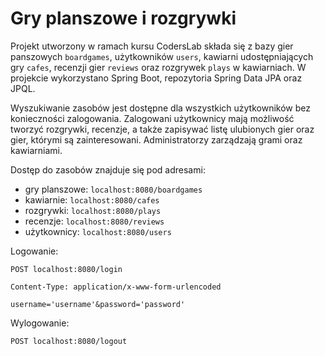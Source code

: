 # Gry planszowe i rozgrywki

Projekt utworzony w ramach kursu CodersLab składa się z bazy gier panszowych `boardgames`, użytkowników `users`, kawiarni udostępniających gry `cafes`, recenzji gier `reviews` oraz rozgrywek `plays` w kawiarniach.
W projekcie wykorzystano Spring Boot, repozytoria Spring Data JPA oraz JPQL.

Wyszukiwanie zasobów jest dostępne dla wszystkich użytkowników bez konieczności zalogowania. Zalogowani użytkownicy mają możliwość tworzyć rozgrywki, recenzje, a także zapisywać listę ulubionych gier oraz gier, którymi są zainteresowani.
Administratorzy zarządzają grami oraz kawiarniami.

Dostęp do zasobów znajduje się pod adresami:
* gry planszowe: `localhost:8080/boardgames`
* kawiarnie: `localhost:8080/cafes`
* rozgrywki: `localhost:8080/plays`
* recenzje: `localhost:8080/reviews`
* użytkownicy: `localhost:8080/users`

Logowanie:

`POST localhost:8080/login`

`Content-Type: application/x-www-form-urlencoded`

`username='username'&password='password'`

Wylogowanie:

`POST localhost:8080/logout`
